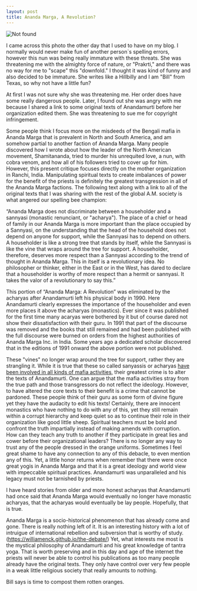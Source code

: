 ```yaml
---
layout: post
title: Ananda Marga, A Revolution?
---
```

<img src="{{ 'assets/img/downfall.png' | relative_url }}" alt="Not found" />

I came across this photo the other day that I used to have on my blog.  I normally would never make fun of another person`s spelling errors, however this nun was being really immature with these threats.  She was threatening me with the almighty force of nature, or "Prakrti," and there was no way for me to "scape" this "downfold."  I thought it was kind of funny and also decided to be immature.  She writes like a Hillbilly and I am "Bill" from Texas, so why not have a little fun?  

At first I was not sure why she was threatening me.  Her order does have some really dangerous people.  Later, I found out she was angry with me because I shared a link to some original texts of Anandamurti before her organization edited them.  She was threatening to sue me for copyright infringement.  

Some people think I focus more on the misdeeds of the Bengali mafia in Ananda Marga that is prevalent in North and South America, and am somehow partial to another faction of Ananda Marga.  Many people discovered how I wrote about how the leader of the North American movement, Shamitananda, tried to murder his unrequited love, a nun, with cobra venom, and how all of his followers tried to cover up for him.  However, this present critique focuses directly on the mother organization in Ranchi, India.  Manipulating spiritual texts to create imbalances of power for the benefit of the priests is definitely the greatest transgression in all of the Ananda Marga factions.  The following text along with a link to all of the original texts that I was sharing with the rest of the global A.M. society is what angered our spelling bee champion:

“Ananda Marga does not discriminate between a householder and a sannyasi (monastic renunciant, or "acharya"). The place of a chief or head of family in our Ananda Marga is more important than the place occupied by a Sannyasi, on the understanding that the head of the household does not depend on anyone for support, while the Sannyasi has to depend on others. A householder is like a strong tree that stands by itself, while the Sannyasi is like the vine that wraps around the tree for support. A householder, therefore, deserves more respect than a Sannyasi according to the trend of thought in Ananda Marga. This in itself is a revolutionary idea. No philosopher or thinker, either in the East or in the West, has dared to declare that a householder is worthy of more respect than a hermit or sannyasi. It takes the valor of a revolutionary to say this.”

This portion of “Ananda Marga: A Revolution” was eliminated by the acharyas after Anandamurti left his physical body in 1990. Here Anandamurti clearly expresses the importance of the householder and even more places it above the acharyas (monastics). Ever since it was published for the first time many acaryas were bothered by it but of course dared not show their dissatisfaction with their guru. In 1991 that part of the discourse was removed and the books that still remained and had been published with the full discourse were burned on orders from the highest authorities of Ananda Marga Inc. in India. Some years ago a dedicated scholar discovered that in the editions of 1991 onward the above portion were not published.

These "vines" no longer wrap around the tree for support, rather they are strangling it.  While it is true that these so called sanyassis or acharyas [have been involved in all kinds of mafia activities,](https://williamenck.github.io/the-debate/) their greatest crime is to alter the texts of Anandamurti.  One can argue that the mafia activities stray from the true path and those transgressors do not reflect the ideology.  However, to have altered the core texts to their benefit is a crime that cannot be pardoned.  These people think of their guru as some form of divine figure yet they have the audacity to edit his texts!  Certainly, there are innocent monastics who have nothing to do with any of this, yet they still remain within a corrupt hierarchy and keep quiet so as to continue their role in their organization like good little sheep.  Spiritual teachers must be bold and confront the truth impartially instead of making amends with corruption.  How can they teach any truth to another if they participate in great lies and cower before their organizational leaders?  There is no longer any way to trust any of the people dressed in the orange uniforms.  Sometimes I feel great shame to have any connection to any of this debacle, to even mention any of this.  Yet, a little honor returns when remember that there were once great yogis in Ananda Marga and that it is a great ideology and world view with impeccable spiritual practices.  Anandamurti was unparalleled and his legacy must not be tarnished by priests.  

I have heard stories from older and more honest acharyas that Anandamurti had once said that Ananda Marga would eventually no longer have monastic acharyas, that the acharyas would eventually be lay people.  Hopefully, that is true.  

Ananda Marga is a socio-historical phenomenon that has already come and gone.  There is really nothing left of it.    It is an interesting history with a lot of intruigue of international rebellion and subversion that is worthy of study.  (https://williamenck.github.io/the-debate/) Yet, what interests me most is the mystical philosophy of Anandamurti and his great knowledge of tantra yoga.  That is worth preserving and in this day and age of the internet the priests will never be able to control his publications as too many people already have the original texts.  They only have control over very few people in a weak little religious society that really amounts to nothing.  

Bill says is time to compost them rotten oranges. 
